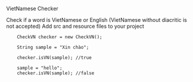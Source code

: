 VietNamese Checker

Check if a word is VietNamese or English (VietNamese without diacritic is not accepted) 
Add src and resource files to your project

```
	CheckVN checker = new CheckVN();
	
	String sample = "Xin chào";
	
	checker.isVN(sample); //true
	
	sample = "hello";
	checker.isVN(sample); //false
```	
